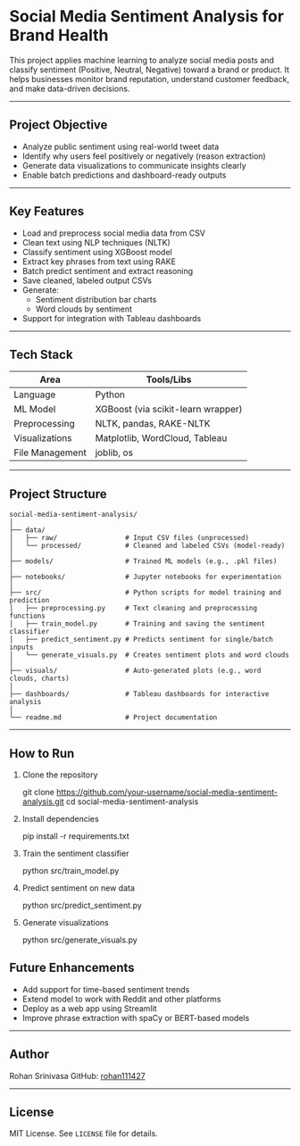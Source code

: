 # Social Media Sentiment Analysis for Brand Health

This project applies machine learning to analyze social media posts and classify sentiment (Positive, Neutral, Negative) toward a brand or product. It helps businesses monitor brand reputation, understand customer feedback, and make data-driven decisions.

---

## Project Objective

- Analyze public sentiment using real-world tweet data
- Identify why users feel positively or negatively (reason extraction)
- Generate data visualizations to communicate insights clearly
- Enable batch predictions and dashboard-ready outputs

---

## Key Features

- Load and preprocess social media data from CSV
- Clean text using NLP techniques (NLTK)
- Classify sentiment using XGBoost model
- Extract key phrases from text using RAKE
- Batch predict sentiment and extract reasoning
- Save cleaned, labeled output CSVs
- Generate:
  - Sentiment distribution bar charts
  - Word clouds by sentiment
- Support for integration with Tableau dashboards

---

## Tech Stack

| Area              | Tools/Libs                             |
|-------------------|----------------------------------------|
| Language          | Python                                 |
| ML Model          | XGBoost (via scikit-learn wrapper)     |
| Preprocessing     | NLTK, pandas, RAKE-NLTK                |
| Visualizations    | Matplotlib, WordCloud, Tableau         |
| File Management   | joblib, os                             |

---

## Project Structure

```
social-media-sentiment-analysis/
│
├── data/
│   ├── raw/                 # Input CSV files (unprocessed)
│   └── processed/           # Cleaned and labeled CSVs (model-ready)
│
├── models/                  # Trained ML models (e.g., .pkl files)
│
├── notebooks/               # Jupyter notebooks for experimentation
│
├── src/                     # Python scripts for model training and prediction
│   ├── preprocessing.py     # Text cleaning and preprocessing functions
│   ├── train_model.py       # Training and saving the sentiment classifier
│   ├── predict_sentiment.py # Predicts sentiment for single/batch inputs
│   └── generate_visuals.py  # Creates sentiment plots and word clouds
│
├── visuals/                 # Auto-generated plots (e.g., word clouds, charts)
│
├── dashboards/              # Tableau dashboards for interactive analysis
│
└── readme.md                # Project documentation
```
 
---

## How to Run

1. Clone the repository

   
   git clone https://github.com/your-username/social-media-sentiment-analysis.git
   cd social-media-sentiment-analysis


2. Install dependencies

   
   pip install -r requirements.txt


3. Train the sentiment classifier

   
   python src/train_model.py
   

4. Predict sentiment on new data

   
   python src/predict_sentiment.py
   

5. Generate visualizations

   
   python src/generate_visuals.py
   


## Future Enhancements

- Add support for time-based sentiment trends
- Extend model to work with Reddit and other platforms
- Deploy as a web app using Streamlit
- Improve phrase extraction with spaCy or BERT-based models

---

## Author

Rohan Srinivasa
GitHub: [rohan111427](https://github.com/rohan111427)

---

## License

MIT License. See `LICENSE` file for details.
